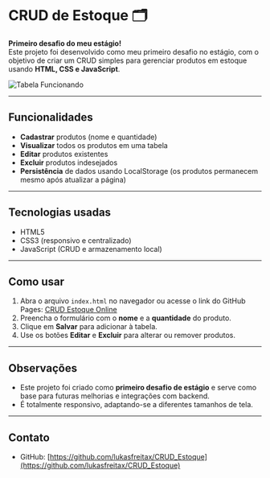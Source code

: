 # CRUD de Estoque 🗂️

**Primeiro desafio do meu estágio!**  
Este projeto foi desenvolvido como meu primeiro desafio no estágio, com o objetivo de criar um CRUD simples para gerenciar produtos em estoque usando **HTML, CSS e JavaScript**.

![Tabela Funcionando](assets/mockap.png)

---

## Funcionalidades

- **Cadastrar** produtos (nome e quantidade)  
- **Visualizar** todos os produtos em uma tabela  
- **Editar** produtos existentes  
- **Excluir** produtos indesejados  
- **Persistência** de dados usando LocalStorage (os produtos permanecem mesmo após atualizar a página)

---

## Tecnologias usadas

- HTML5
- CSS3 (responsivo e centralizado)
- JavaScript (CRUD e armazenamento local)

---

## Como usar

1. Abra o arquivo `index.html` no navegador ou acesse o link do GitHub Pages:
   [CRUD Estoque Online](https://lukasfreitax.github.io/CRUD_Estoque/)
2. Preencha o formulário com o **nome** e a **quantidade** do produto.
3. Clique em **Salvar** para adicionar à tabela.
4. Use os botões **Editar** e **Excluir** para alterar ou remover produtos.

---

## Observações

- Este projeto foi criado como **primeiro desafio de estágio** e serve como base para futuras melhorias e integrações com backend.
- É totalmente responsivo, adaptando-se a diferentes tamanhos de tela.

---

## Contato

- GitHub: [https://github.com/lukasfreitax/CRUD_Estoque](https://github.com/lukasfreitax/CRUD_Estoque)
